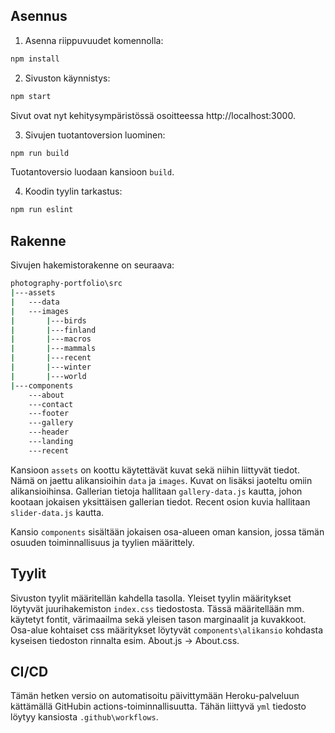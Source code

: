 ## Asennus

1. Asenna riippuvuudet komennolla:
```bash
npm install
```

2. Sivuston käynnistys:
```bash
npm start
```

Sivut ovat nyt kehitysympäristössä osoitteessa http://localhost:3000.


3. Sivujen tuotantoversion luominen:
```bash
npm run build
```

Tuotantoversio luodaan kansioon `build`.


4. Koodin tyylin tarkastus:
```bash
npm run eslint
```

## Rakenne

Sivujen hakemistorakenne on seuraava:

```bash
photography-portfolio\src
|---assets
|   ---data
|   ---images
|       |---birds
|       |---finland
|       |---macros
|       |---mammals
|       |---recent
|       |---winter
|       |---world
|---components
    ---about
    ---contact
    ---footer
    ---gallery
    ---header
    ---landing
    ---recent
```

Kansioon `assets` on koottu käytettävät kuvat sekä niihin liittyvät tiedot. Nämä on jaettu alikansioihin `data` ja `images`. Kuvat on lisäksi jaoteltu omiin alikansioihinsa. Gallerian tietoja hallitaan `gallery-data.js` kautta, johon kootaan jokaisen yksittäisen gallerian tiedot. Recent osion kuvia hallitaan `slider-data.js` kautta.

Kansio `components` sisältään jokaisen osa-alueen oman kansion, jossa tämän osuuden toiminnallisuus ja tyylien määrittely.

## Tyylit

Sivuston tyylit määritellän kahdella tasolla. Yleiset tyylin määritykset löytyvät juurihakemiston `index.css` tiedostosta. Tässä määritellään mm. käytetyt fontit, värimaailma sekä yleisen tason marginaalit ja kuvakkoot. Osa-alue kohtaiset css määritykset löytyvät `components\alikansio` kohdasta kyseisen tiedoston rinnalta esim. About.js -> About.css.  

## CI/CD

Tämän hetken versio on automatisoitu päivittymään Heroku-palveluun kättämällä GitHubin actions-toiminnallisuutta. Tähän liittyvä `yml` tiedosto löytyy kansiosta `.github\workflows`.